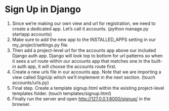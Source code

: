 # Sign Up in Django

1. Since we’re making our own view and url for registration, we need to create a dedicated app. Let’s call it accounts.
(python manage.py startapp accounts)
2. Make sure to add the new app to the INSTALLED_APPS setting in our my_project/settings.py file.
3. Then add a project-level url for the accounts app above our included Django auth app. Django will look top to bottom for url patterns so when it sees a url route within our accounts app that matches one in the built-in auth app, it will choose the accounts route first.
4. Create a new urls file in our accounts app. Note that we are importing a view called SignUp which we’ll implement in the next section.
(touch accounts/urls.py)
5. Final step. Create a template signup.html within the existing project-level templates folder.
(touch templates/signup.html)
6. Finally run the server and open http://127.0.0.1:8000/signup/ in the browser.
